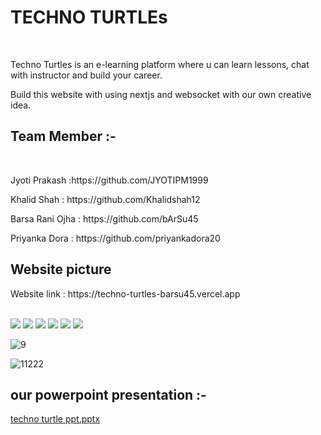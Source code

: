 <h1>TECHNO TURTLEs </h1>
</br>
<p>Techno Turtles is an e-learning platform where u can learn lessons, chat with instructor and build your career.</P>
<p>Build this website with using nextjs and websocket with our own creative idea.</p>

<h2>Team Member :-</h2>
</br>
<p>Jyoti Prakash :https://github.com/JYOTIPM1999 </p>
<p>Khalid Shah : https://github.com/Khalidshah12</p>
<p>Barsa Rani Ojha : https://github.com/bArSu45</p>
<p>Priyanka Dora : https://github.com/priyankadora20</p>

<h2>Website picture</h2>

<p>Website link : https://techno-turtles-barsu45.vercel.app</p>

</br>
<img src="https://user-images.githubusercontent.com/105920094/209295805-f6211185-f6ab-4cdb-b99d-f32ae7ed9dc1.png"/>

<img src="https://user-images.githubusercontent.com/105920094/209295816-d52c2822-f0f5-4864-89c3-52d1ee9f9503.png"/>

<img src="https://user-images.githubusercontent.com/105920094/209295822-c11590cc-57a4-4921-be5b-e9ccb33010d8.png"/>

<img src="https://user-images.githubusercontent.com/105920094/209295827-a2fdd49e-62e7-4f6b-a98e-55d09197df19.png"/>

<img src="https://user-images.githubusercontent.com/105920094/209295831-31f0a2b0-fea6-45a1-95af-7e308c12b0c7.png"/>

<img src="https://user-images.githubusercontent.com/105920094/209295842-34bb3b3a-9c5f-4461-b43a-7e31504bd935.png"/>

![9](https://user-images.githubusercontent.com/105920094/209317457-d19f5286-cc35-4ab4-bc06-e58684e3cdcc.png)

![11222](https://user-images.githubusercontent.com/105920094/209317535-5226c7de-5a9d-4f81-a7af-8fc2741cc131.png)

 <h2>our powerpoint presentation :-</h2>
 
[techno turtle ppt.pptx](https://github.com/bArSu45/Techno_Turtles/files/10294040/techno.turtle.ppt.pptx)


